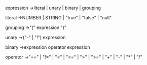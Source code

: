 expression      ->literal
                | unary
                | binary
                | grouping

literal         ->NUMBER
                | STRING
                | "true"
                | "false"
                | "null"

grouping        ->"(" expression ")"

unary           ->("-" | "!") expression

binary          ->expression operator expression

operator        ->"=="
                | "!="
                | "<"
                | "<="
                | ">"
                | ">="
                | "+"
                | "-"
                | "*"
                | "/"
